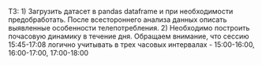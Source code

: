 ТЗ: 1) Загрузить датасет в pandas dataframe и при необходимости предобработать. После всестороннего анализа данных описать выявленные особенности телепотребления.
    2) Необходимо построить почасовую динамику в течение дня. Обращаем внимание, что сессию 15:45-17:08 логично учитывать в трех часовых интервалах - 15:00-16:00, 16:00-17:00, 17:00-18:00
